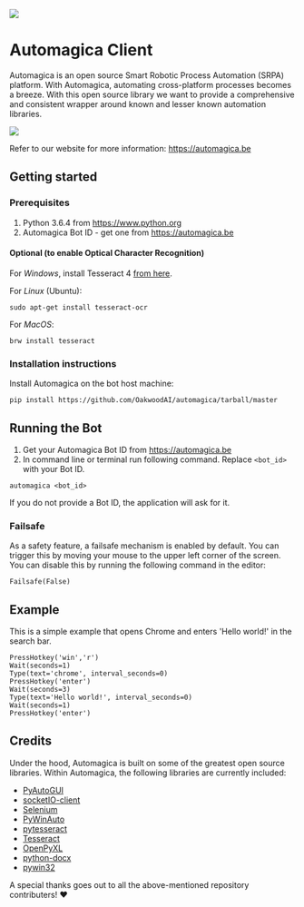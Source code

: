 ![](https://github.com/OakwoodAI/automagica/blob/master/images/logo.png)
# Automagica Client
Automagica is an open source Smart Robotic Process Automation (SRPA) platform. With Automagica, automating cross-platform processes becomes a breeze. With this open source library we want to provide a comprehensive and consistent wrapper around known and lesser known automation libraries.

![](https://github.com/OakwoodAI/automagica/blob/master/images/automagica_drawing.gif)

Refer to our website for more information: https://automagica.be

## Getting started

### Prerequisites
1. Python 3.6.4 from https://www.python.org
2. Automagica Bot ID - get one from https://automagica.be

#### Optional (to enable Optical Character Recognition)
For _Windows_, install Tesseract 4 [from here](http://digi.bib.uni-mannheim.de/tesseract/tesseract-ocr-setup-4.00.00dev.exe).

For _Linux_ (Ubuntu):
```
sudo apt-get install tesseract-ocr
```
For _MacOS_:
```
brw install tesseract
```
### Installation instructions
Install Automagica on the bot host machine:
```
pip install https://github.com/OakwoodAI/automagica/tarball/master
```
## Running the Bot
1. Get your Automagica Bot ID from https://automagica.be
2. In command line or terminal run following command. Replace `<bot_id>` with your Bot ID.
```
automagica <bot_id>
```
If you do not provide a Bot ID, the application will ask for it.

### Failsafe

As a safety feature, a failsafe mechanism is enabled by default. You can trigger this by moving your mouse to the upper left corner of the screen. You can disable this by running the following command in the editor:
```
Failsafe(False)
```

## Example

This is a simple example that opens Chrome and enters 'Hello world!' in the search bar.

```
PressHotkey('win','r')
Wait(seconds=1)
Type(text='chrome', interval_seconds=0)
PressHotkey('enter')
Wait(seconds=3)
Type(text='Hello world!', interval_seconds=0)
Wait(seconds=1)
PressHotkey('enter')
```

## Credits
Under the hood, Automagica is built on some of the greatest open source libraries. Within Automagica, the following libraries are currently included:
- [PyAutoGUI](https://github.com/asweigart/pyautogui)
- [socketIO-client](https://pypi.python.org/pypi/socketIO-client)
- [Selenium](https://github.com/baijum/selenium-python)
- [PyWinAuto](https://github.com/pywinauto/pywinauto)
- [pytesseract](https://github.com/madmaze/pytesseract)
- [Tesseract](https://github.com/tesseract-ocr/tesseract)
- [OpenPyXL](https://bitbucket.org/openpyxl/openpyxl)
- [python-docx](https://github.com/python-openxml/python-docx)
- [pywin32](https://github.com/mhammond/pywin32)

A special thanks goes out to all the above-mentioned repository contributers! :heart:
